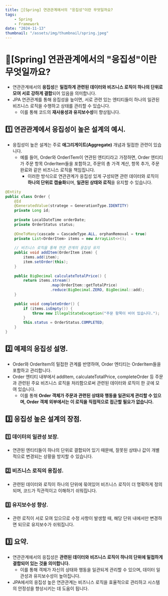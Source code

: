 ```yaml
---
title: 🍃[Spring] 연관관계에서의 "응집성"이란 무엇일까요?
tags:
    - Spring
    - Framework
date: "2024-11-13"
thumbnail: "/assets/img/thumbnail/spring.jpeg"
---
```


# 🍃[Spring] 연관관계에서의 "응집성"이란 무엇일까요?
- 연관관계에서의 **응집성**은 **밀접하게 관련된 데이터와 비즈니스 로직이 하나의 단위로 모여 서로 강하게 결합**되어 있음을 의미합니다.
- JPA 연관관계를 통해 응집성을 높이면, 서로 관련 있는 엔티티들이 하나의 일관된 비즈니스 로직을 수행하고 상태를 관리할 수 있습니다.
    - 이를 통해 코드의 **재사용성과 유지보수성**이 향상됩니다.

## 1️⃣ 연관관계에서 응집성이 높은 설계의 예시.
- 응집성이 높은 설계는 주로 **애그리게이트(Aggregate)** 개념과 밀접한 관련이 있습니다.
    - 예를 들어, Order와 OrderITem이 연관된 엔티티라고 가정하면, Order 엔티티가 주문 항목 OrderItem들을 포함하고, 주문의 총 가격 계산, 항목 추가, 주문 완료와 같은 비즈니스 로직을 책임집니다.
        - 이러한 방식으로 연관관계가 응집성 있게 구성되면 관련 데이터와 로직이 **하나의 단위로 캡슐화**되며, **일관된 상태와 로직**을 유지할 수 있습니다.

```java
@Entity
public class Order {
    @Id
    @GeneratedValue(stratege = GenerationType.IDENTITY)
    private Long id;
    
    private LocalDateTime orderDate;
    private OrderStatus status;
    
    @OneToMany(cascade = CascadeType.ALL, orphanRemoval = true)
    private List<OrderItem> items = new ArrayList<>();
    
    // 비즈니스 로직을 통해 연관 관계의 응집성 유지
    public void addItem(OrderItem item) {
        items.add(item);
        item.setOrder(this);
    }
    
    public BigDecimal calculateTotalPrice() {
        return items.stream()
                    .map(OrderItem::getTotalPrice)
                    .reduce(BigDecimal.ZERO, BigDecimal::add);
    }
    
    public void completeOrder() {
        if (items.isEmpty()) {
            throw new IllegalStateException("주문 항목이 비어 있습니다.");
        }
        this.status = OrderStatus.COMPLETED;
    }
}
```

## 2️⃣ 예제의 응집성 설명.
- Order와 OrderItem의 밀접한 관계를 반영하여, Order 엔티티는 OrderItem들을 포함하고 관리합니다.
- Order 엔티티 내부에서 addItem, calculateTotalPrice, completeOrder 등 주문과 관련된 주요 비즈니스 로직을 처리함으로써 관련된 데이터와 로직이 한 곳에 모여 있습니다.
    - 이를 통해 **Order 객체가 주문과 관련된 상태와 행동을 일관되게 관리할 수 있으며, Order 객체 외부에서는 이 로직을 직접적으로 접근할 필요가 없습니다.**

## 3️⃣ 응집성 높은 설계의 장점.

### 1️⃣ 데이터의 일관성 보장.
- 연관된 엔티티들이 하나의 단위로 결합되어 있기 때문에, 잘못된 상태나 값이 개별적으로 변경되는 상황을 방지할 수 있습니다.

### 2️⃣ 비즈니스 로직의 응집성.
- 관련된 데이터와 로직이 하나의 단위에 묶여있어 비즈니스 로직이 더 명확하게 정의되며, 코드가 직관적이고 이해하기 쉬워집니다.

### 3️⃣ 유지보수성 향상.
- 관련 로직이 서로 모여 있으므로 수정 사항이 발생할 때, 해당 단위 내에서만 변경하면 되므로 유지보수가 쉬워집니다.

## 3️⃣ 요약.
- 연관관계에서의 응집성은 **관련된 데이터와 비즈니스 로직이 하나의 단위에 밀접하게 결합되어 있는 것을 의미합니다.**
    - 이를 통해 객체가 자신의 상태와 행동을 일관되게 관리할 수 있으며, 데이터 일관성과 유지보수성이 높아집니다.
- JPA에서의 응집성 높은 연관관계는 비즈니스 로직을 효율적으로 관리하고 시스템의 안정성을 향상시키는 데 도움이 됩니다.
